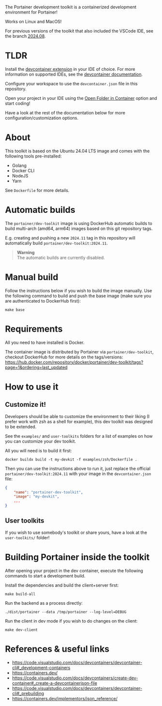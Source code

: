 The Portainer development toolkit is a containerized development environment for Portainer!

Works on Linux and MacOS!

For previous versions of the toolkit that also included the VSCode IDE, see the branch [2024.08](https://github.com/portainer/dev-toolkit/tree/2024.08).

# TLDR

Install the [devcontainer extension](https://marketplace.visualstudio.com/items?itemName=ms-vscode-remote.remote-containers) in your IDE of choice. For more information on supported IDEs, see the [devcontainer documentation](https://containers.dev/supporting#editors).

Configure your workspace to use the `devcontainer.json` file in this repository.

Open your project in your IDE using the <u>Open Folder in Container</u> option and start coding!

Have a look at the rest of the documentation below for more configuration/customization options.

# About

This toolkit is based on the Ubuntu 24.04 LTS image and comes with the following tools pre-installed:

* Golang
* Docker CLI
* NodeJS
* Yarn

See `Dockerfile` for more details.

# Automatic builds

The `portainer/dev-toolkit` image is using DockerHub automatic builds to build multi-arch (amd64, arm64) images based on this git repository tags.

E.g. creating and pushing a new `2024.11` tag in this repository will automatically build `portainer/dev-toolkit:2024.11`.

> **Warning**  
> The automatic builds are currently disabled.

# Manual build

Follow the instructions below if you wish to build the image manually.
Use the following command to build and push the base image (make sure you are authenticated to DockerHub first):

```
make base
```

# Requirements

All you need to have installed is Docker.

The container image is distributed by Portainer via `portainer/dev-toolkit`, checkout DockerHub for more details on the tags/versions: https://hub.docker.com/repository/docker/portainer/dev-toolkit/tags?page=1&ordering=last_updated 

# How to use it

## Customize it!

Developers should be able to customize the environment to their liking (I prefer work with zsh as a shell for example), this dev toolkit was designed to be extended.

See the `examples/` and `user-toolkits` folders for a list of examples on how you can customize your dev toolkit.

All you will need is to build it first:

```
docker buildx build -t my-devkit -f examples/zsh/Dockerfile .
```

Then you can use the instructions above to run it, just replace the official `portainer/dev-toolkit:2024.11` with your image in the `devcontainer.json` file:

```json
{
	"name": "portainer-dev-toolkit",
	"image": "my-devkit",
	...
}
```

## User toolkits

If you wish to use somebody's toolkit or share yours, have a look at the `user-toolkits/` folder!

# Building Portainer inside the toolkit

After opening your project in the dev container, execute the following commands to start a development build.

Install the dependencies and build the client+server first:

```
make build-all
```

Run the backend as a process directly:

```
./dist/portainer --data /tmp/portainer --log-level=DEBUG
```

Run the client in dev mode if you wish to do changes on the client:

```
make dev-client
```

# References & useful links

* https://code.visualstudio.com/docs/devcontainers/devcontainer-cli#_development-containers
* https://containers.dev/
* https://code.visualstudio.com/docs/devcontainers/create-dev-container#_create-a-devcontainerjson-file
* https://code.visualstudio.com/docs/devcontainers/devcontainer-cli#_prebuilding
* https://containers.dev/implementors/json_reference/
